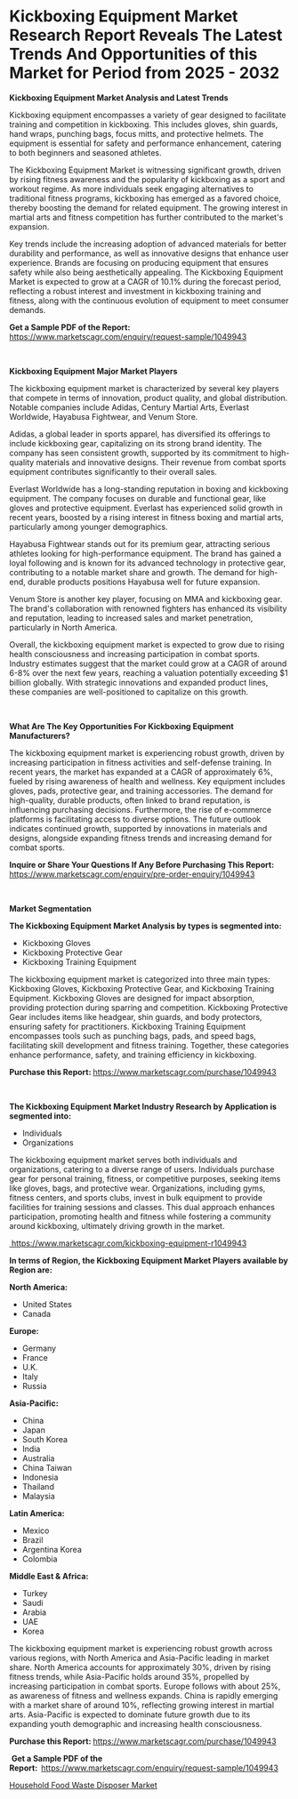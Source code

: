<p><h1>Kickboxing Equipment Market Research Report Reveals The Latest Trends And Opportunities of this Market for Period from 2025 - 2032</h1></p><p><strong>Kickboxing Equipment Market Analysis and Latest Trends</strong></p>
<p><p>Kickboxing equipment encompasses a variety of gear designed to facilitate training and competition in kickboxing. This includes gloves, shin guards, hand wraps, punching bags, focus mitts, and protective helmets. The equipment is essential for safety and performance enhancement, catering to both beginners and seasoned athletes.</p><p>The Kickboxing Equipment Market is witnessing significant growth, driven by rising fitness awareness and the popularity of kickboxing as a sport and workout regime. As more individuals seek engaging alternatives to traditional fitness programs, kickboxing has emerged as a favored choice, thereby boosting the demand for related equipment. The growing interest in martial arts and fitness competition has further contributed to the market's expansion.</p><p>Key trends include the increasing adoption of advanced materials for better durability and performance, as well as innovative designs that enhance user experience. Brands are focusing on producing equipment that ensures safety while also being aesthetically appealing. The Kickboxing Equipment Market is expected to grow at a CAGR of 10.1% during the forecast period, reflecting a robust interest and investment in kickboxing training and fitness, along with the continuous evolution of equipment to meet consumer demands.</p></p>
<p><strong>Get a Sample PDF of the Report:&nbsp;</strong> <a href="https://www.marketscagr.com/enquiry/request-sample/1049943?utm_campaign=2097&utm_medium=2&utm_source=Github&utm_content=ia&utm_term=08022025&utm_id=kickboxing-equipment">https://www.marketscagr.com/enquiry/request-sample/1049943</a></p>
<p>&nbsp;</p>
<p><strong>Kickboxing Equipment Major Market Players</strong></p>
<p><p>The kickboxing equipment market is characterized by several key players that compete in terms of innovation, product quality, and global distribution. Notable companies include Adidas, Century Martial Arts, Everlast Worldwide, Hayabusa Fightwear, and Venum Store.</p><p>Adidas, a global leader in sports apparel, has diversified its offerings to include kickboxing gear, capitalizing on its strong brand identity. The company has seen consistent growth, supported by its commitment to high-quality materials and innovative designs. Their revenue from combat sports equipment contributes significantly to their overall sales.</p><p>Everlast Worldwide has a long-standing reputation in boxing and kickboxing equipment. The company focuses on durable and functional gear, like gloves and protective equipment. Everlast has experienced solid growth in recent years, boosted by a rising interest in fitness boxing and martial arts, particularly among younger demographics.</p><p>Hayabusa Fightwear stands out for its premium gear, attracting serious athletes looking for high-performance equipment. The brand has gained a loyal following and is known for its advanced technology in protective gear, contributing to a notable market share and growth. The demand for high-end, durable products positions Hayabusa well for future expansion.</p><p>Venum Store is another key player, focusing on MMA and kickboxing gear. The brand's collaboration with renowned fighters has enhanced its visibility and reputation, leading to increased sales and market penetration, particularly in North America.</p><p>Overall, the kickboxing equipment market is expected to grow due to rising health consciousness and increasing participation in combat sports. Industry estimates suggest that the market could grow at a CAGR of around 6-8% over the next few years, reaching a valuation potentially exceeding $1 billion globally. With strategic innovations and expanded product lines, these companies are well-positioned to capitalize on this growth.</p></p>
<p>&nbsp;</p>
<p><strong>What Are The Key Opportunities For Kickboxing Equipment Manufacturers?</strong></p>
<p><p>The kickboxing equipment market is experiencing robust growth, driven by increasing participation in fitness activities and self-defense training. In recent years, the market has expanded at a CAGR of approximately 6%, fueled by rising awareness of health and wellness. Key equipment includes gloves, pads, protective gear, and training accessories. The demand for high-quality, durable products, often linked to brand reputation, is influencing purchasing decisions. Furthermore, the rise of e-commerce platforms is facilitating access to diverse options. The future outlook indicates continued growth, supported by innovations in materials and designs, alongside expanding fitness trends and increasing demand for combat sports.</p></p>
<p><strong>Inquire or Share Your Questions If Any Before Purchasing This Report:</strong> <a href="https://www.marketscagr.com/enquiry/pre-order-enquiry/1049943?utm_campaign=2097&utm_medium=2&utm_source=Github&utm_content=ia&utm_term=08022025&utm_id=kickboxing-equipment">https://www.marketscagr.com/enquiry/pre-order-enquiry/1049943</a></p>
<p>&nbsp;</p>
<p><strong>Market Segmentation</strong></p>
<p><strong>The Kickboxing Equipment Market Analysis by types is segmented into:</strong></p>
<p><ul><li>Kickboxing Gloves</li><li>Kickboxing Protective Gear</li><li>Kickboxing Training Equipment</li></ul></p>
<p><p>The kickboxing equipment market is categorized into three main types: Kickboxing Gloves, Kickboxing Protective Gear, and Kickboxing Training Equipment. Kickboxing Gloves are designed for impact absorption, providing protection during sparring and competition. Kickboxing Protective Gear includes items like headgear, shin guards, and body protectors, ensuring safety for practitioners. Kickboxing Training Equipment encompasses tools such as punching bags, pads, and speed bags, facilitating skill development and fitness training. Together, these categories enhance performance, safety, and training efficiency in kickboxing.</p></p>
<p><strong>Purchase this Report:&nbsp;</strong><a href="https://www.marketscagr.com/purchase/1049943?utm_campaign=2097&utm_medium=2&utm_source=Github&utm_content=ia&utm_term=08022025&utm_id=kickboxing-equipment">https://www.marketscagr.com/purchase/1049943</a></p>
<p>&nbsp;</p>
<p><strong>The Kickboxing Equipment Market Industry Research by Application is segmented into:</strong></p>
<p><ul><li>Individuals</li><li>Organizations</li></ul></p>
<p><p>The kickboxing equipment market serves both individuals and organizations, catering to a diverse range of users. Individuals purchase gear for personal training, fitness, or competitive purposes, seeking items like gloves, bags, and protective wear. Organizations, including gyms, fitness centers, and sports clubs, invest in bulk equipment to provide facilities for training sessions and classes. This dual approach enhances participation, promoting health and fitness while fostering a community around kickboxing, ultimately driving growth in the market.</p></p>
<p><a href="https://www.marketscagr.com/kickboxing-equipment-r1049943?utm_campaign=2097&utm_medium=2&utm_source=Github&utm_content=ia&utm_term=08022025&utm_id=kickboxing-equipment">&nbsp;https://www.marketscagr.com/kickboxing-equipment-r1049943</a></p>
<p><strong>In terms of Region, the Kickboxing Equipment Market Players available by Region are:</strong></p>
<p>
    <p> <strong> North America: </strong>
        <ul>
            <li>United States</li>
            <li>Canada</li>
        </ul>
        </p> 
    <p> <strong> Europe: </strong>
        <ul>
            <li>Germany</li>
            <li>France</li>
            <li>U.K.</li>
            <li>Italy</li>
            <li>Russia</li>
        </ul>
        </p> 
    <p> <strong> Asia-Pacific: </strong>
        <ul>
            <li>China</li>
            <li>Japan</li>
            <li>South Korea</li>
            <li>India</li>
            <li>Australia</li>
            <li>China Taiwan</li>
            <li>Indonesia</li>
            <li>Thailand</li>
            <li>Malaysia</li>
        </ul>
        </p> 
    <p> <strong> Latin America: </strong>
        <ul>
            <li>Mexico</li>
            <li>Brazil</li>
            <li>Argentina Korea</li>
            <li>Colombia</li>
        </ul>
        </p> 
    <p> <strong> Middle East & Africa: </strong>
        <ul>
            <li>Turkey</li>
            <li>Saudi</li>
            <li>Arabia</li>
            <li>UAE</li>
            <li>Korea</li>
        </ul>
    </p>
    </p>
<p><p>The kickboxing equipment market is experiencing robust growth across various regions, with North America and Asia-Pacific leading in market share. North America accounts for approximately 30%, driven by rising fitness trends, while Asia-Pacific holds around 35%, propelled by increasing participation in combat sports. Europe follows with about 25%, as awareness of fitness and wellness expands. China is rapidly emerging with a market share of around 10%, reflecting growing interest in martial arts. Asia-Pacific is expected to dominate future growth due to its expanding youth demographic and increasing health consciousness.</p></p>
<p><strong>Purchase this Report: </strong><a href="https://www.marketscagr.com/purchase/1049943?utm_campaign=2097&utm_medium=2&utm_source=Github&utm_content=ia&utm_term=08022025&utm_id=kickboxing-equipment">https://www.marketscagr.com/purchase/1049943</a></p>
<p>&nbsp;<strong>Get a Sample PDF of the Report:&nbsp;&nbsp;</strong><a href="https://www.marketscagr.com/enquiry/request-sample/1049943?utm_campaign=2097&utm_medium=2&utm_source=Github&utm_content=ia&utm_term=08022025&utm_id=kickboxing-equipment">https://www.marketscagr.com/enquiry/request-sample/1049943</a></p>
<p><strong></strong></p>
<p><p><a href="https://github.com/FlorianWolf90/Market-Research-Report-List-1/blob/main/household-food-waste-disposer-market.md?utm_campaign=2097&utm_medium=2&utm_source=Github&utm_content=ia&utm_term=08022025&utm_id=kickboxing-equipment">Household Food Waste Disposer Market</a></p></p>